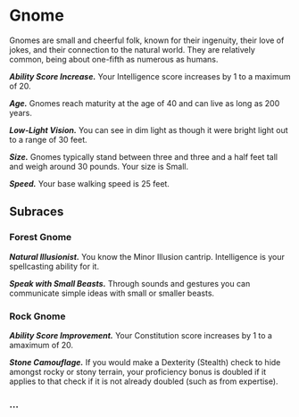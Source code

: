# Gnome

Gnomes are small and cheerful folk, known for their ingenuity, their love of jokes, and their connection to the natural world. They are relatively common, being about one-fifth as numerous as humans.

***Ability Score Increase.*** Your Intelligence score increases by 1 to a maximum of 20.

***Age.*** Gnomes reach maturity at the age of 40 and can live as long as 200 years.

***Low-Light Vision.*** You can see in dim light as though it were bright light out to a range of 30 feet.

***Size.*** Gnomes typically stand between three and three and a half feet tall and weigh around 30 pounds. Your size is Small.

***Speed.*** Your base walking speed is 25 feet.

## Subraces

### Forest Gnome

***Natural Illusionist.*** You know the Minor Illusion cantrip. Intelligence is your spellcasting ability for it.

***Speak with Small Beasts.*** Through sounds and gestures you can communicate simple ideas with small or smaller beasts.

### Rock Gnome

***Ability Score Improvement.*** Your Constitution score increases by 1 to a amaximum of 20.

***Stone Camouflage.*** If you would make a Dexterity (Stealth) check to hide amongst rocky or stony terrain, your proficiency bonus is doubled if it applies to that check if it is not already doubled (such as from expertise).

### ...